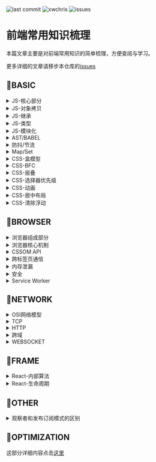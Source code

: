 ![last commit](https://img.shields.io/github/last-commit/xwchris/collection.svg?style=flat)
![xwchris](https://img.shields.io/maintenance/xwchris/2019.svg?style=flat)
![issues](https://img.shields.io/github/issues/xwchris/collection.svg?style=flat)

# 前端常用知识梳理

本篇文章主要是对前端常用知识的简单梳理，方便查阅与学习。

更多详细的文章请移步本仓库的[issues](https://github.com/xwchris/blog/issues)

## 🍎BASIC

<details>
<summary>JS-核心部分</summary>
<p>


I. 对象

对象是js中最常见的也是最重要的部分。

js中对象创建除了使用字面量和`Object.create`，最常用的还是`new`。使用`new`创建对象的基本过程如下:

- 生成一个新对象
- 设置原型链
- 绑定this
- 返回该对象（如果构造函数本身有返回值，则返回那个值）

使用代码来模拟`new`
```javascript
function createObject(Con, ...args) {
 var t = {};
 t.__proto__ = Con.prototype;
 t.constructor = Con;
 Con.apply(t, args);
 return t;
}
```


II. 原型

js中的继承使用的是原型链的方式。js中所有对象都有原型，除了`Object.prototype`。

获取一个对象的原型对象可以使用：
- `Object.getPrototypeOf()`该方法只读
- 对象的`__proto__`属性（部分浏览器实现）

`a instanceOf b`的原理就是在a的原型链中寻找`b.prototype`。如果存在则返回`true`，否则返回`false`。
用代码来模拟`instanceOf`
```javascript
function customInstanceOf(ins, Con) {
 var target = Con.prototype;
 var proto = ins.__proto__;
 while(true) {
  if (proto === null) {
   return false;
  }

  if (proto === target) {
   return true;
  }

  proto = proto.__proto__;
 }
}
```


III. 执行上下文（Excution Context 简称 EC）

EC可以理解为js代码的执行环境，它主要分为：全局执行上下文，函数执行上下文，eval执行上下文。代码在执行过程中，每遇到一个EC就将其入栈，该栈称为EC栈。

EC栈如图所示：

![ec-stack](https://user-images.githubusercontent.com/13817144/53413640-7003f380-3a07-11e9-8837-cffb63a24351.png)

说完了执行上下文栈，我们来说下执行上下文，执行上下文由三部分组成：变量对象（Variable Object）、作用域和This。

执行上下文的执行过程分为两个阶段。首先是创建阶段，这个阶段会创建变量对象（并未赋值）、创建作用域和创建this。创建阶段完成后，进入到激活阶段，激活阶段会按顺序执行代码，为变量赋值并执行各种操作。

在说变量对象之前，先来说说什么是作用域。代码在执行的过程中的变量到底是如何寻找的？实际上这些值都是从作用域链中取出来的，作用域链是一种类似于链式的实现，我们说过每个执行上下文都有一个变量对象，变量对象实际上存储的就是各执行上下文中的变量。作用域链将这些变量对象以类似于`__parent__`之类的属性串起来，访问变量的过程就是在链上查找值的过程。

来看一个例子，对于下面的代码
```javascript
var x = 10;

(function foo() {
 var y = 20;

 (function bar() {
  var z = 30;

  console.log(x + y + z);
 })()
})()
```

它的作用域链类似于如下表示

![scope-chain](https://user-images.githubusercontent.com/13817144/53414899-c7579300-3a0a-11e9-8e1f-fbfe05bb2f7e.png)

变量对象包含了执行上下文中各变量声明（注意创建阶段是不为变量赋值的都为undefined）以及函数声明（注意不包括函数表达式）。这也能够解释hosting函数提升的现象。当一个函数被调用的时候，会创建一个特殊的变量对象，称之为活动对象（Activation Object），AO与VO不同的地方在于AO除了包含变量，函数声明，它同时还包括函数的各参数值以及`arguments`。

来看一个例子，对于如下代码
```javascript
function (x, y) {
 var z = 30;
 function bar() {}
 (function baz() {}); // 表达式 不出现在VO/AO中
}
```

它的AO对象如下表示

![activation-object](https://user-images.githubusercontent.com/13817144/53415167-74321000-3a0b-11e9-913c-254744c80a5d.png)


最后来说下This，`this`实际上是与执行上下文相关的一个属性，它不可以被赋值。它是由调用者提供，并与调用写法相关的。那么`this`的值到底是什么哪？在global中`this`就是global本身。当`This`在函数上下文中的时候，它的值取决于函数调用括号左边的值，有为几种情况。更详细解释参考这篇[文章](https://github.com/mqyqingfeng/Blog/issues/7)


1. 该值是Reference类型的时候，this就是base
2. 该值是其他类型的时候，this是null，自动转为global
3. 该值Refernce类型当时base是AO的时候，this也是null，自动转为global

Reference类型类似于下面的这种形式
```
'use strict';

// Access foo.
foo;

// Reference for `foo`.
const fooReference = {
  base: global,
  propertyName: 'foo',
  strict: true,
};
```

这部分更多详细解释请参考[这里](http://dmitrysoshnikov.com/ecmascript/chapter-3-this/#-reference-type)
<p>
</details>

<details>
<summary>JS-对象拷贝</summary>
<p>


I. 浅拷贝

对象的浅拷贝可以使用`Object.assign`方法和`扩展运算符...`来实现


II. 深拷贝

对象的深拷贝方法有

1. 使用`JSON.parse(JSON.stringify(obj))`的方式
2. 使用循环赋值的方法进行浅拷贝

第一种方法使用起来很简单，但它的缺点是对于无法JSON的属性如函数、Symbol等会被忽略，并且对于循环引用的对象会发生错误。

第二种方法的代码实现如下

```javascript
function deepCopy(p, c) {
  c = c || {};
  for (var i in p) {
    if (typeof p[i] === 'object') {
      c[i] = p[i].constructor === Array ? [] : {};
      deepCopy(p[i], c[i]);
    } else {
      c[i] = p[i];
    }
  }
  return c;
}
```
</p>
</details>


<details>
<summary>JS-继承</summary>
<p>


继承在javascript是利用原型链的方式实现的，在es6中加入了`class/extends`的方式也可以实现继承。除了es6中`class/extends`的方式我们来看下原型链的继承方式。

I. 构造函数继承

加入我们有`Animal`构造函数和`Dog`构造函数，现在来实现它们的继承

```javascript
function Animal() {
 this.type = 'animal';
}

function Dog(name) {
 this.name = name;
}
```

第一种方案利用`apply`进行构造函数绑定

```javascript
function Dog(name) {
 Animal.apply(this, arguments)
 //...
}

var dog = new Dog('hei');

console.log(dog.type); // output: animal
```

第二种方案利用`prototype`属性进行原型链的继承

```javascript
Dog.prototype = new Animal();
Dog.prototype.constuctor = Dog;

var dog = new Dog('hei');

console.log(dog.type); // output: animal
```

第三种方案利用中间空对象进行继承

```javascript
// 为了不构建对象直接进行继承，将属性写入prototype
function Animal() {}
Animal.prototype.type = 'animal'

function Dog(name) {
 this.name = name;
}

function extend(Parent, Child) {
 // 如果Child.prototype直接继承Parent.prototype两者指向同一个会有问题
 // 用一个空的中间对象解决同一个对象的问题，并且不会占用太多空间
 var F = function() {};
 F.prototype = Parent.prototype;
 Child.prototype = new F();
 Child.prototype.constructor = Child;
}

extend(Animal, Dog);
var dog = new Dog('hei');

console.log(dog.type); // output: animal
```

这部分更多详细解释请参考[这里](http://www.ruanyifeng.com/blog/2010/05/object-oriented_javascript_inheritance.html)

II. 非构造函数继承

对于两个对象字面量，没有构造函数它们实现继承可以有两种方案，例如现在有这两个对象

```javascript
var animal = {
 type: 'animal'
}

var dog = {
 name: 'hei'
}
```

第一种是利用`prototype`和中介对象

```javascript
function object(o) {
 function F() {}
 F.prototype = o;
 return new F();
}

var dog = object(animal);
dog.name = 'hei'
```

第二种就是将所有属性进行拷贝，拷贝分类浅拷贝和深拷贝，可以参考上面的拷贝部分

这部分更多详细解释请参考[这里](http://www.ruanyifeng.com/blog/2010/05/object-oriented_javascript_inheritance_continued.html)
</p>
</details>

<details>
<summary>JS-类型</summary>
<p>


I. 类型分类

基本类型

```javascript
// Null, Undefined, String, Number, Boolean, Symbol
```

引用类型为

```javascript
// Object
```

II. 类型判断

判断javascript中的基本类型除了`null`其他五种都可以使用`typeof`运算符。由于`typeof null === 'obejct'`，我们不能直接判断，对于null我们可以利用`String(null) === 'null'`来判断null

javascript中的内置类型如`Array`、`Date`、`Error`和`RegExp`都可以使用`Object.prototype.toString.call`来判断类型，该函数的返回值类似于`[object Array]`的形式

III. 类型转化

使用操作符操作不同类型的变量，两个变量会转换为同一个类型，基本原则如下

- 对于`\`、`*`、`%`、`-`等操作符，一律转为数字
- `Boolean/Null`类型转为相应的数字， `undefined`和对象会转为`NaN`，数组转数字会将第一项的值转换为数字，如果没有则为0
- 对于`+`操作符，有一个字符串都转为字符串
- 对象类型优先调用`valueOf`然后是`toString`
</p>
</details>

<details>
<summary>JS-模块化</summary>
<p>


javascript中常见的模块化方式有三种，分别是

- es modules
- commonjs
- amd

`es module`使用`import/export/export default`的语法，它是静态的

`commonjs`使用`require/module.exports`的语法，它是动态的，常用于同步加载（用于nodejs中）

`amd`使用`require/define`的语法，它是动态的，常用于异步加载（如requirejs）

这部分更多详细解释请参考[这里](https://medium.com/computed-comparisons/commonjs-vs-amd-vs-requirejs-vs-es6-modules-2e814b114a0b)
</p>
</details>


<details>
<summary>AST/BABEL</summary>
<p>


AST全称Abrstract Syntax Tree（虚拟语法树），是对代码语法分析后得出的一棵语法树。

生成它的主要过程包括分词和解析（词法分析和语法分析），最终生成语法树。可以用该语法树分析代码，来做成各种工具如代码提示，代码格式化、代码转换等等很多应用

Babel就是AST的一种应用，Babel的过程是`parse => transform => generate`，详细步骤：

1. 使用[babel-parser](https://github.com/babel/babel/tree/master/packages/babel-parser)将es6/es7等语法解析成AST
2. 使用[babel-traverse](https://github.com/babel/babel/tree/master/packages/babel-traverse)对AST进行遍历转义，形成新的AST
3. 使用[babel-generator](https://github.com/babel/babel/tree/master/packages/babel-generator)将新的AST生成代码
</p>
</details>

<details>
<summary>防抖/节流</summary>
<p>


防抖和节流一般用于频繁触发函数的优化，减少不必要的开销。

防抖是对于频繁触发的函数，合并成一次执行，常用于用户输入事件

```javascript
function debounce(fn, interval) {
  var timer = null;

  return function() {
    var context = this;
    var args = arguments;

    clearTimeout(timer);

    timer = setTimeout(function() {
      fn.apply(context, args);
    }, interval);
  }
}
```

节流是对于频繁触发的函数，控制函数以一定的速率执行，常用于控制滚动事件触发。下面是代码实现：

```javascript
function throttle(fn, interval) {
  var last = 0, timer = null;

  return function() {
    var context = this;
    var args = arguments;
    var now = Date.now();

    if (now - last < interval) {
      // 保证最后一次触发的也执行
      clearTimeout(timer);
      timer = setTimeout(function() {
      	fn.apply(context, args);
      }, interval)
    } else {
      last = now;
      fn.apply(context, args);
    }
  }
}
```
</p>
</details>


<details>
<summary>Map/Set</summary>
<p>


这里主要说下ES6中的`Map`、`WeakMap`、`Set`和`WeakSet`

I. Set和WeakSet

`Set`与数组相似，但是`Set`中不能有重复的数值，它的键与它的值相同。可以使用数组进行初始化，同时可以利用`Array.from`函数将`Set`转为数组。

它常用的方法和属性有：

```javascript
// 属性
size // 获取set长度

// 方法

// 操作方法
add() // 添加
delete() // 删除
clear() // 清空

// 遍历方法
keys() // 获取所有键值
values() // 获取所有值
entries() // 获取所有键值对
forEach() // 遍历

// 其他方法
has() // 判断是否有某个值
```

`WeakSet`相比于`Set`它的值只能是对象，并且是弱引用的（即没有其他对象引用，该对象就会被回收，不考虑是否在WeakSet中），同时不可遍历，因此它只有`add`,`delete`和`has`方法

II. Map和WeakMap

`Map`与对象相比它可以用对象作为键值，而对象只能用字符串做键值。它构造函数接收一个可遍历对象（如数组，`Set`等），该对象的成员是一个个表示键值对的数组（如`[['name': 'xiaowei],['age', 15]]`）。`Map`与`Set`方法大体相同，不同的是`Map`没有`add`方法，相应的它有`get`和`set`。

`WeakMap`与`WeakSet`概念类似，只有`get`,`set`，`delete`和`has`方法

ES6更多内容可以[这里](http://es6.ruanyifeng.com/)
</p>
</details>


<details>
<summary>CSS-盒模型</summary>
<p>


盒模型是html元素布局模型，盒模型由以下几部分组成

![css盒模型](https://user-images.githubusercontent.com/13817144/54353528-35e55380-468f-11e9-872a-18a5fa78bcd1.png)

盒模型分为两类：标准盒模型和IE盒模型，切换类别可以使用css属性`box-sizing`。默认为标准盒模型`content-box`，IE盒模型用`border-box`表示。
</p>
</details>


<details>
<summary>CSS-BFC</summary>
<p>


BFC全称Block Formating Context（块级格式化上下文），是页面中一块独立的渲染区域，并且有一套渲染规则，它决定了子元素如何定位，以及和其他元素的关系和相互作用。

形成BFC需要满足以下几个条件：

- 根元素html
- 绝对定位的元素（position absolute/fixed）
- display为`inline-block`、`flex`、`table-cell`的元素
- overflow不为`visible`

BFC的特点主要是独立，不影响其他区域，也不会被其他区域所影响。
</p>
</details>


<details>
<summary>CSS-层叠</summary>
<p>


层叠是HTML元素的三维概念，所有元素都在面朝屏幕的z轴上延伸。

要理解层叠，首先要理解层叠上下文，层叠上下文是一个独立的层叠区域，它比普通元素的层叠顺序高。

形成层叠上下文需要满足以下几个条件：

- 根元素html
- position为`absolute`或`fixed`并搭配z-index（值不能为auto）
- position为`fixed`或`sticky`
- opacity比1小
- 有`transform`、`perspective`、`filter`、`clip-path`等
- flex元素的子元素，并且子元素`z-index`值不为`auto`

元素层叠原则是（在同一个层叠上下文中）

1. 后面的元素高于前面的元素
2. z-index大的高于z-index低的（z-index只对形成层叠上下文的元素有效）

具体层叠规则看下图

![层叠规则](https://user-images.githubusercontent.com/13817144/54355034-033d5a00-4693-11e9-904c-94aa5c85beea.png)

</p>
</details>


<details>
<summary>CSS-选择器优先级</summary>
<p>


选择器的优先级如下：

```javascript
// !important > 内联样式 > ID原则器 > Class选择器 > 标签选择器 > 继承属性 > 浏览器默认属性
```

css中选择器的解析是从右向左的，同时要注意通配选择符`*`和关系选择符对优先级没有影响
</p>
</details>

<details>
<summary>CSS-动画</summary>
<p>


过渡`transition`的js钩子事件为`transitionend`。动画`animation`的js钩子事件为`animationend`


动画中常用的属性及属性值总结如下

```javascript
// eg:
// animation: duration timing-function delay count direction fill-mode play-state name;

// duration 单位s
// timing-function 常用值linear、ease、ease-in、ease-out、ease-in-out、cubic-bezier（贝塞尔曲线）、steps、step-start、step-end
// delay 单位s可以为负值（-1s代表从1s处开始）
// count 可以为infinite或者为数字
// direction 常用值normal、reverse、alternate、alternate-reverse
// fill-mode 常用值none、forwards（保持最后一帧）、backwards、both
// play-state 常用值paused、running

```
</p>
</details>


<details>
<summary>CSS-居中布局</summary>
<p>


居中布局包括垂直居中和水平居中，较难的是垂直居中，我们说下常用的水平垂直居中用到的方法

- absolute + transform
- line-height + vertical-align
- flex
- table
</p>
</details>


<details>
<summary>CSS-清除浮动</summary>
<p>


清除浮动更确切的说应该是清除浮动影响，常用的方式有两种：

- 利用BFC来消除浮动影响
- 使用`clear`属性来清除浮动影响
</p>
</details>

## 🍐BROWSER

<details>
<summary>浏览器组成部分</summary>
<p>


I. 基础

浏览器与我们前端息息相关，所以我们需要对浏览器架构有着基本的认识。浏览器基本结构见下图

![浏览器结构](https://user-images.githubusercontent.com/13817144/54362973-ed389500-46a4-11e9-813a-29cf82a08941.png)

从上到下，从左到右来解释这些部分

- 用户界面：除了主窗口呈现渲染内容外，其他可视部分都属于用户界面部分
- 浏览器引擎：用于在用户界面和渲染引擎间传递指令
- 渲染引擎：用于解析html和css，然后绘制呈现出来
- 网络：用于网络请求比如http请求
- js解释器：用于解释和执行js代码
- 用户界面后端：用于绘制基本的窗口小部件
- 数据存储：持久层，用于在硬盘或内存中存储各种数据


II. 渲染详解

下面详细说一下渲染引擎，渲染引擎在界面呈现的过程中扮演非常重要的角色，我们以最受欢迎的webkit的渲染流程作为展示，它的渲染图如下所示

![webkit渲染过程](https://user-images.githubusercontent.com/13817144/54363443-e9f1d900-46a5-11e9-8c21-14e5c42f816f.png)

简单来说渲染过程就是分别进行css解析和html解析，生成cssom树和dom树，两者结合生成渲染树。计算布局，最后绘制到屏幕上。说一下其中需要注意的点：

1. html解析是一个渐进的过程，为了尽快展现页面，浏览器会一边加载一边渲染
2. js的执行会阻塞css和html解析。渲染引擎与js解释器是相互独立的，在渲染过程中js解释器（或者说js引擎）可能会操作dom或css，这些都会影响最终生成的结果，这也是为什么js会阻塞dom执行的原因。因此一般讲js放在页面最后或者使用defer和async属性（async等js下载完后立即执行，defer是等html解析完后执行）
3. html解析的过程中遇到js会将控制权交给js解释器，等js执行完后，再由js解释器将控制权交给渲染引擎
4. 改变样式和dom结构会引起重绘或重排（回流）。改变布局属性如margin，padding等会让渲染引擎重新计算布局，改变background，color等属性会让渲染引擎进行重新绘制


III. 数据存储

最后正好在这里总结下数据存储，现代浏览器中的存储通常分为三类`cookie`，`localStorage/sessionStorage`和`indexDB`。

`cookie`通常用作存储用户信息，每次发送同源请求都会一同被发送。它的大小一般为4k，通常用作用户身份校验

`localStorage/sessionStorage`作为浏览器存储一般大小为5M-10M。用键值对进行存储，键与值都为字符串。`localStorage`与`sessionStorage`的区别是`localStorage`会永久储存，除非主动删除。而`sessionStorage`会在tab关闭后消失。

`indexDB`属于浏览器数据库级别，由于目前还没有遇到过使用的场景，故先不介绍。
</p>
</details>

<details>
<summary>浏览器核心机制</summary>
<p>


I. 事件循环

js代码执行依赖于事件循环机制，事件循环机制具体概念见下图：

![事件循环机制](https://user-images.githubusercontent.com/13817144/54365221-6afe9f80-46a9-11e9-8a2c-2dbde2c7022d.png)

1. 执行栈运行过程中，执行同步代码。如果遇到异步代码，开始执行异步代码（setTimeout和xhr等webapis会由浏览器执行，待完成后将回调函数放入任务队列）。将异步回调放入任务队列，微任务进微任务队列，宏任务进宏任务队列
2. 执行栈为空后，检查微任务队列，如果有任务，则逐个执行直到微任务队列为空
3. 然后检查宏任务队列，执行第一个宏任务，进入执行栈执行，如此循环

任务分为宏任务和微任务
微任务一般有：

- process.nextTick
- Promise

宏任务有：

- setTimeout/setInterval
- I/O task


II. v8垃圾回收机制

v8中的垃圾回收算法主要分为三种

- scavenge：一种复制算法， 主要处理生命周期短的对象。存在两个semispace空间，分别是from和to空间。每次内存分配都会从from中进行分配。进行回收时，遍历from空间，将存活对象从from空间移动到to空间。完成后进行from和to的角色交换
- mark-sweep：标记清除。将已存活对象进行标记，清除没有被标记的对象
- mark-compact：标记整理。将存活对象移动至一侧，然后清除边界外的内存

它们的特点如下表所示

| 回收算法 | 速度 | 空间开销 | 是否移动对象 | 是否有碎片 |
| ----| --- | --- | --- | --- |
| scavenge     | 快   | 大 | 否 | 无 |
| mark-sweep   | 中等 | 小 | 否 | 有 |
| mark-compact | 慢  | 小 | 是 | 无 |

这三种算法不存在绝对优劣，三种结合使用才能达到更优的回收效果。

v8分配内存分为新生代和老生代。生命周期短的在新生代中使用scavenge进行内存清理。当对象已使用scavenge清理过并且from的使用率超过25%的时候，将该对象放入老生代中，这个过程叫做晋升。老生代中使用mark-sweep和mark-compact算法，这两种算法是依据情况交替使用的。
</p>
</details>


<details>
<summary>CSSOM API</summary>
<p>
  
  
CSSOM是css对象模型，通过cssom api我们可以访问和修改css样式。它分为两部分分别是CSSOM API和CSSOM View Api。

### CSSOM API

我们先来说下CSSOM API。我们如果需要获取样式表，可以使用`document`上的`styleSheets`属性来获取，样式表中的规则则可以在StyleSheet上使用`cssRules`属性获取。cssRules返回的列表包括多个cssRule对象，最常用的对象是`CssStyleRule`对象，该对象有`selectorText`和`style`两个属性，可以分别用来获取渲染器和样式。（注：`selectorText`是字符串类型，`style`是对象），这些属性都可以直接进行修改，从而改变样式。

```javascript
document.styleSheets[0].cssRules[0]
```

另外cssdom api还提供一个获取计算后样式的api，它在`window`对象上，名为`getComputedStyle`

```javascript
window.getComputedStyle(elt, pseudoElt);
```

第一个参数是要查询的元素，第二个参数可选，用于选择伪元素。

### CSSOM View API

下面说下CSSOM View Api，这部分API可以视作DOM API的扩展，它在原本的Element元素上添加了显示相关的API，总的来说分为三类，窗口部分，滚动部分和显示部分。

#### 窗口部分

窗口部分API用于操作浏览器窗口的位置、大小等

- `moveTo(x, y)`，窗口移动到指定坐标
- `moveBy(x, y)`，窗口移动指定距离
- `resizeTo(x, y)`，窗口缩放到指定大小
- `resizeBy(x, y)`，窗口缩放指定尺寸

此外窗口API还规定了`window.open`的第三个参数

```javascript
window.open("about:blank", "_blank" ,"width=100,height=100,left=100,right=100" )
```

#### 滚动部分

滚动部分分为视口滚动和元素滚动，这两部的API是不同的

视口滚动的API在`window`对象上，这些API包括：

- `scrollX`，视口横向滚动距离（别名`pageXOffset`）
- `scrollY`，视口纵向滚动距离（别名`pageYOffset`）
- `scroll(x, y)`，视口滚动到指定位置（别名`scrollTo`）
- `scrollBy(x, y)`，视口滚动指定距离

元素滚动API包括：

- `scrollLeft`，元素横向滚动距离
- `scrollTop`，元素纵向滚动距离
- `scrollHeight`，元素滚动内容高度
- `scrollWidth`，元素滚动内容宽度
- `scroll(x, y)`，视口滚动到指定位置（别名`scrollTo`）
- `scrollBy(x, y)`，视口滚动指定距离
- `scrollIntoView(arg)`，滚动元素所在的父元素，使得元素滚动到可见区域，可以通过arg来指定滚动到中间、开始或最近

#### 布局部分

布局部分也分为全局API和元素API

全局布局API挂载在`window`对象上，全局API包括：

- `innerHeight`，视口高度
- `innerWidth`，视口宽度
- `devicePixelRatio`，用于表示物理像素和css像素的关系
- `outerHeight`，浏览器高度
- `outerWidth`，浏览器宽度
- `screen.height`，屏幕高度
- `screen.width`，屏幕宽度

元素布局API包括：

- `getClientRects(ele)`，返回一个列表，包含该元素内部所有盒的的信息
- `getBoundingClientRect`，返回元素所有盒包裹的矩形区域的信息

盒子的信息是一个对象，可以通过`top`、`left`、`right`、`bottom`、`width`、`height`、`x`、`y`来获取盒子的位置和大小信息

</p>
</details>


<details>
<summary>跨标签页通信</summary>
<p>


跨标签页通信这里主要介绍4种方法

### BroadcastChannel

BroadcaseChannel API允许同源脚本发送消息到其他的浏览器上下文（包括windows/tabs，iframes， workers）。

它的使用方法是：

1. 使用onmessage事件来接收消息，它接收一个event对象，数据存储在event.data中（data能够是字符串或者其他任何被结构化克隆算法支持的对象（Strings, Objects, Arrays, Blobs, ArrayBuffer, Map）
2. 使用postMessage来发送对象
3. 发送完毕后可以使用close方法来关闭通信管道

这种方法的缺点是兼容性不好，并且有同源限制

### ShareWorker

worker是一种运行在非主线程上的脚本，SharedWorker与普通worker的区别就是可以在同源上下文中（包括windows/tabs，iframes， workers）共享

它的使用方法是：

1. 通过new SharedWorker(workerpath)来创建一个SharedWorker对象
2. 通过worker.port来获取MessagePort对象（使用该对象进行通信）
3. port.onmessage可以用来监听接收事件，数据存储在event.data中（data的结构与BroadcastChannel中相同）（注意如果使用addEventListener来添加message监听事件，那么需要使用worker.start()来手动开启，直接使用onmessage属性监听会隐式调用该方法）
4. 使用postMessage来发送对象
5. 在worker中同样需要获取各个上下问的port来与之进行通信，port可以在onconnect事件触发的时候从e.ports[0]中进行获取

这种方法的缺点是兼容性一般，并且有同源限制

### postMessage

postMessage是window对象上的一个方法，可以突破同源限制来进行不同tab间的通信，只要正确使用这种方法很安全

它的使用方法是：

1. 获取window.open()对象返回的窗口获取iframe窗口
2. 在要接受数据的窗口进行window.onmessage的监听，参数为event（event包含origin，data等属性）
3. 在获取到的窗口对象instance上，调用instance.postMessage方法，第一个参数为要传输的data，第二个参数为targetOrigin，可以传入*表示所有域都允许，为了安全，最好传入目标域

这种方法的缺点是兼容性不好，但这是唯一不受同源限制的方法

### localStorage

localStorage是浏览器的存储对象，配合storage事件可以实现跨标签页通信。

它的使用方法是：

1. 利用同源上下文可以读取相同localStorage的特性来进行通信，使用localStorage.setItem设置数据，使用localStorage.getItem读取数据
2. 利用window.onstroage事件来监听存储事件，从而实现通信，storage事件的参数event（拥有属性oldValue，newValue，key， url等）在chrome中测试，sessionStroage并没有触发storage事件

这种方法的兼容性很好，这也有自己的缺点

1. 有同源限制
2. 存储相同的值无法触发storage事件
3. storage事件在chrome/firefox中不会在当前页面触发

</p>
</details>


<details>
<summary>内存泄漏</summary>
<p>


以下几种情况容易造成内存泄漏：

1. 意外的全局变量
2. 闭包
3. dom引用
4. 定时器
5. 事件监听

</p>
</details>

<details>
<summary>安全</summary>
<p>


### xss

xss全称Cross Site Script（跨站脚本攻击），利用客户端对服务端的信任，从服务器中读取的内容可能包含用户插入的恶意脚本

防护手段：

- 对用户内容进行过滤和转义
- 使用CSP进行脚本执行限制


### csrf

csrf全称Cross Site Request Frogrey（跨站请求伪造），利用服务器对客户端的信任，借用用户身份验证信息对服务器进行请求

防护手段：

- 对于可以修改的内容的接口使用Restful形式的接口
- cookie设置为secure和httpOnly
- 使用refer或者在客户端生成token每次用来校验请求是否合法
</p>
</details>

<details>
<summary>Service Worker</summary>
<p>


Service Worker是web worker的一种，主要用来构建PWA，目前主流浏览器都已支持。

它的生命周期如下图所示：

![sw-lifecycle](https://user-images.githubusercontent.com/13817144/54370160-1f042880-46b2-11e9-860d-e8b93aaa26b0.png)

更多详细内容可以看[这里](https://developers.google.com/web/fundamentals/primers/service-workers/?hl=zh-cn)

真实项目中更多的是使用[workbox](https://developers.google.com/web/tools/workbox/)来使用sw
</p>
</details>


## 🍑NETWORK

<details>
<summary>OSI网络模型</summary>
<p>


OSI网络模型分为7层，它们的顺序、主要功能和对应的协议见下图

![seven-layers-of-OSI-model](https://user-images.githubusercontent.com/13817144/54419012-638ad500-4741-11e9-816c-78c52b8766d6.png)
</p>
</details>

<details>
<summary>TCP</summary>
<p>


tcp主要需要了解连接建立和断开的过程，详细过程见下图

![TCP三次握手与四次挥手](https://user-images.githubusercontent.com/13817144/54419184-ced4a700-4741-11e9-97ff-7e3ccc0f73b5.png)
</p>
</details>

<details>
<summary>HTTP</summary>
<p>


I. 各http版本及功能

<table>
  <thead>
    <tr>
      <td>名称</td>
      <td>特点</td>
    </tr>
  </thead>
  <tbody>
    <tr>
      <td>http 0.9</td>
      <td>
        <ul>
          <li>只有GET方法</li>
          <li>没有版本号</li>
          <li>不支持请求头/响应头</li>
        </ul>
      </td>
    </tr>
    <tr>
      <td>http 1.0</td>
      <td>
        <ul>
          <li>加入了POST，HEAD等方法</li>
          <li>响应头第一行使用HTTP/1.0指定版本号</li>
          <li>支持请求头/响应头</li>
          <li>支持请求头/响应头</li>
          <li>加入响应码</li>
          <li>支持代理</li>
        </ul>
      </td>
    </tr>
     <tr>
      <td>http 1.1</td>
      <td>
        <ul>
          <li>加入OPTIONS等方法</li>
          <li>添加新的响应码</li>
          <li>加入持久化连接keep-alive</li>
          <li>缓存控制</li>
        </ul>
      </td>
    </tr>
    <tr>
      <td>http 2.0</td>
      <td>
        <ul>
          <li>分帧层。采用二进制进行编码。帧是HTTP2.0的最小通信单元，它包含帧头，至少标识了属于哪个数据流</li>
          <li>头部压缩。客户端和服务端同时维护和更新一个header fields表，来减少头部传输字节的大小</li>
          <li>多路复用。可以在http连接上同时进行多个请求，因为数据路可以交错传输，接收之后进行组合</li>
          <li>优先级。优先处理高优先级的请求/相应</li>
          <li>服务器推送。在客户端请求某个资源时，同时将未来可能要请求的资源推送给客户端</li>
        </ul>
      </td>
    </tr>
    <tr>
      <td>https</td>
      <td>
        通信过程
        <ul>
          <li>服务端将公钥加入数字证书中并返回给服务器</li>
          <li>客户端和服务端协商出通信密钥</li>
          <li>使用通信密钥加密信息，然后使用公钥加密通信密钥</li>
          <li>进行http通信</li>
        </ul>
      </td>
    </tr>
  </tbody>
</table>

II. http常见状态码

| code | message |
| --- | --- |
| 100 | Continue |
| 101 | Switching Protocol |
| 200 | Ok |
| 206 | Partial Content |
| 304 | Not Modified |
| 307 | Temporary Redirect |
| 308 | Permanent Redirect |
| 400 | Bad Request |
| 401 | Unauthorized |
| 403 | Forbidden |
| 404 | Not Found |
| 500 | Internal Server Error |
| 502 | Bad Gateway |
| 504 | Gateway Timeout |


III. http缓存

| 分类 | http请求头/响应头 | 说明 |
| --- | --- | --- |
| 强缓存 | catch-control | 使用max-age相对时间控制缓存时间，值为no-cache的时候表示不使用客户端缓存，当值为no-store时，连服务器缓存也不使用，catch-control的优先级高于expires |
| 强缓存 | expires | 使用绝对过期时间控制过期时间 |
| 协商缓存 | last-modified/if-modified-since | last-modified是response字段，表示文件最后一次修改时间，对应request字段if-modified-since |
| 协商缓存 | etag/if-none-match | etag是由文件内容生成的唯一标识，是response字段。request字段对应if-none-match |
</p>
</details>


<details>
<summary>跨域</summary>
<p>

跨域常用的手段有CORS和JSONP

更多详细信息查看[这里](https://github.com/xwchris/blog/issues/30)

</p>
</details>


<details>
<summary>WEBSOCKET</summary>
<p>


Websocket相比于HTTP常用于保持长连接进行，客户端与服务端需要进行频繁通信的场景。

它的使用步骤为：

- 构造函数WebSocket接收一个字符传作为websocket作为路径
- 实例拥有onopen、onmessage、onerror、onclose等方法
- ws. readyState表示状态
- 使用send发送对象
</p>
</details>

## 🍉FRAME

<details>
 <summary>React-内部算法</summary>
 <p>
  
  React核心相关有Diff、Fiber、Virtual DOM。
  具体情况查看该[仓库](https://github.com/xwchris/react-core-implement)，包括原理解释和代码实现
 </p>
</details>

<details>
 <summary>React-生命周期</summary>
 <p>
  
  React16之前的生命周期与React16之后的不同，所以用两张图来记忆。

 ![lifecycle](https://user-images.githubusercontent.com/13817144/54815302-9e09ea00-4ccc-11e9-9eb7-f8dc3f3b2cfc.jpeg)
  
 ![lifecycle](https://user-images.githubusercontent.com/13817144/54815312-a6fabb80-4ccc-11e9-9955-5edd0c90cb23.png)
 </p>
</details>

## 🍌OTHER

<details>
<summary>观察者和发布订阅模式的区别</summary>
<p>
 
 
这两种模式都是发布订阅类型的模式，它们的不同是彼此否相互感知
 
 ![53536375-228ba180-3b41-11e9-9737-d71f85040cfc](https://user-images.githubusercontent.com/13817144/54796774-91fe3800-4c8c-11e9-8ae9-75e5aa60fad4.png)
</p>
</details>

## 🍒OPTIMIZATION

这部分详细内容点击[这里](https://github.com/xwchris/blog/issues/72)
